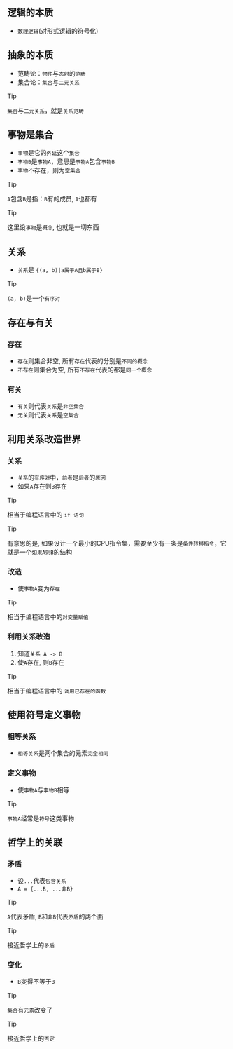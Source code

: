 ## 逻辑的本质

- `数理逻辑`(对形式逻辑的符号化)

## 抽象的本质

- 范畴论：`物件`与`态射`的`范畴`
- 集合论：`集合`与`二元关系`

> [!TIP]
> `集合`与`二元关系`，就是`关系范畴`

## 事物是集合

- `事物`是它的`外延`这个`集合`
- `事物B`是`事物A`，意思是`事物A`包含`事物B`
- `事物`不存在，则为`空集合`

> [!TIP]
> `A`包含`B`是指：`B`有的成员, `A`也都有

> [!TIP]
> 这里设`事物`是`概念`, 也就是一切东西

## 关系

- `关系`是 `{(a, b)|a属于A且b属于B}`

> [!TIP]
> `(a, b)`是一个`有序对`


## 存在与有关

### 存在

- `存在`则集合非空, 所有`存在`代表的分别是`不同的概念`
- `不存在`则集合为空, 所有`不存在`代表的都是`同一个概念`

### 有关

- `有关`则代表`关系`是`非空集合`
- `无关`则代表`关系`是`空集合`

## 利用关系改造世界

### 关系

- `关系`的`有序对`中，`前者`是`后者`的`原因`
- 如果`A`存在则`B`存在


> [!TIP]
> 相当于编程语言中的 `if 语句`

> [!TIP]
> 有意思的是, 如果设计一个最小的CPU指令集，需要至少有一条是`条件转移指令`，它就是一个`如果A则B`的结构

### 改造

- 使`事物A`变为`存在`

> [!TIP]
> 相当于编程语言中的`对变量赋值`

### 利用关系改造

1. 知道`关系 A -> B`
2. 使`A`存在, 则`B`存在

> [!TIP]
> 相当于编程语言中的 `调用已存在的函数`

## 使用符号定义事物

### 相等关系

- `相等关系`是两个集合的元素`完全相同`

### 定义事物

- 使`事物A`与`事物B`相等

> [!TIP]
> `事物A`经常是`符号`这类事物

## 哲学上的关联

### 矛盾

- 设`...`代表`包含关系`
- `A = {...B, ...非B}`

> [!TIP]
> `A`代表矛盾, `B`和`非B`代表`矛盾`的两个面

> [!TIP]
> 接近哲学上的`矛盾`

### 变化

- `B`变得不等于`B`

> [!TIP]
> `集合`有`元素`改变了

> [!TIP]
> 接近哲学上的`否定`